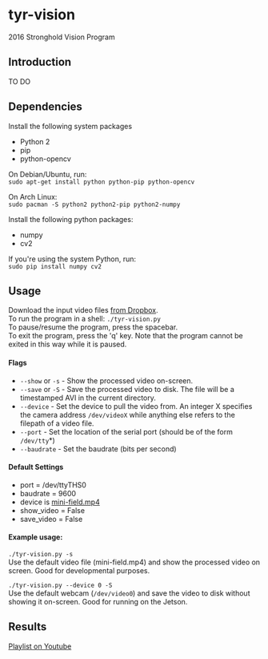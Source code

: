 # tyr-vision #
2016 Stronghold Vision Program

## Introduction ##
TO DO

## Dependencies ##
Install the following system packages  

* Python 2
* pip
* python-opencv

On Debian/Ubuntu, run:  
`sudo apt-get install python python-pip python-opencv`  

On Arch Linux:   
`sudo pacman -S python2 python2-pip python2-numpy`  

Install the following python packages:

* numpy
* cv2

If you're using the system Python, run:  
`sudo pip install numpy cv2`


## Usage ##
Download the input video files [from Dropbox](https://www.dropbox.com/sh/1xdh4bo3m2r44cl/AADcpEpU6wbIWlsZE-8VSQ5Wa?dl=0).  
To run the program in a shell: `./tyr-vision.py`  
To pause/resume the program, press the spacebar.  
To exit the program, press the 'q' key. Note that the program cannot be exited in this way while it is paused.  


#### Flags ####
* `--show` or `-s` - Show the processed video on-screen.
* `--save` or `-S` - Save the processed video to disk. The file will be a timestamped AVI in the current directory. 
* `--device` - Set the device to pull the video from. An integer X specifies the camera address `/dev/videoX` while anything else refers to the filepath of a video file. 
* `--port` - Set the location of the serial port (should be of the form `/dev/tty`*)
* `--baudrate` - Set the baudrate (bits per second)

#### Default Settings ####
* port = /dev/ttyTHS0
* baudrate = 9600
* device is [mini-field.mp4](https://www.dropbox.com/s/z4gh4nsmbl6pzyc/mini-field.mp4?dl=0)
* show_video = False
* save_video = False

#### Example usage: ####
`./tyr-vision.py -s`  
Use the default video file (mini-field.mp4) and show the processed video on screen. Good for developmental purposes. 
 
`./tyr-vision.py --device 0 -S`  
Use the default webcam (`/dev/video0`) and save the video to disk without showing it on-screen. Good for running on the Jetson. 

## Results ##
[Playlist on Youtube](http://www.youtube.com/playlist?list=PLRIAJ56nT-bs2UAK4jDW1Q4QOiR2Pfb30&jct=H55e7pyoEvJ9V2XWiWF1_fpI3wUWYA)
